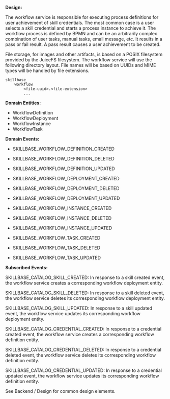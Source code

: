 **Design:**

The workflow service is responsible for executing process definitions for
user achievement of skill credentials. The most common case is a user selects
a skill credential and starts a process instance to achieve it. The workflow
process is defined by BPMN and can be an arbitrarily complex combination of
user tasks, manual tasks, email message, etc. It results in a pass or fail
result. A pass result causes a user achievement to be created.

File storage, for images and other artifacts, is based on a POSIX filesystem
provided by the JuiceFS filesystem. The workflow service will use the following
directory layout. File names will be based on UUIDs and MIME types will be
handled by file extensions.

```
skillbase
    workflow
        <file-uuid>.<file-extension>
        ...
```

**Domain Entities:**

* WorkflowDefinition
* WorkflowDeployment
* WorkflowInstance
* WorkflowTask


**Domain Events:**

* SKILLBASE_WORKFLOW_DEFINITION_CREATED
* SKILLBASE_WORKFLOW_DEFINITION_DELETED
* SKILLBASE_WORKFLOW_DEFINITION_UPDATED

* SKILLBASE_WORKFLOW_DEPLOYMENT_CREATED
* SKILLBASE_WORKFLOW_DEPLOYMENT_DELETED
* SKILLBASE_WORKFLOW_DEPLOYMENT_UPDATED

* SKILLBASE_WORKFLOW_INSTANCE_CREATED
* SKILLBASE_WORKFLOW_INSTANCE_DELETED
* SKILLBASE_WORKFLOW_INSTANCE_UPDATED

* SKILLBASE_WORKFLOW_TASK_CREATED
* SKILLBASE_WORKFLOW_TASK_DELETED
* SKILLBASE_WORKFLOW_TASK_UPDATED


**Subscribed Events:**

SKILLBASE_CATALOG_SKILL_CREATED:
In response to a skill created event, the workflow service creates a corresponding
workflow deployment entity.

SKILLBASE_CATALOG_SKILL_DELETED:
In response to a skill deleted event, the workflow service deletes its corresponding
workflow deployment entity.

SKILLBASE_CATALOG_SKILL_UPDATED:
In response to a skill updated event, the workflow service updates its corresponding
workflow deployment entity.


SKILLBASE_CATALOG_CREDENTIAL_CREATED:
In response to a credential created event, the workflow service creates a corresponding workflow definition entity.

SKILLBASE_CATALOG_CREDENTIAL_DELETED:
In response to a credential deleted event, the workflow service deletes its corresponding workflow definition entity.

SKILLBASE_CATALOG_CREDENTIAL_UPDATED:
In response to a credential updated event, the workflow service updates its corresponding workflow definition entity.



See Backend / Design for common design elements.
